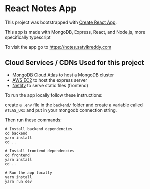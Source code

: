 # React Notes App

This project was bootstrapped with [Create React App](https://github.com/facebook/create-react-app).

This app is made with MongoDB, Express, React, and Node.js, more specifically typescript

To visit the app go to https://notes.satvikreddy.com

## Cloud Services / CDNs Used for this project

- [MongoDB Cloud Atlas](https://www.mongodb.com/) to host a MongoDB cluster
- [AWS EC2](https://aws.amazon.com/ec2/) to host the express server
- [Netlify](https://www.netlify.com/) to serve static files (frontend)

To run the app locally follow these instructions:

create a `.env` file in the `backend/` folder and create a variable called `ATLAS_URI` and put in your mongodb connection string.

Then run these commands:

```shell
# Install backend dependencies
cd backend
yarn install
cd ..

# Install frontend dependencies
cd frontend
yarn install
cd ..

# Run the app locally
yarn install
yarn run dev
```
